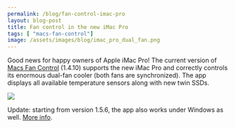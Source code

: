 ```yaml
---
permalink: /blog/fan-control-imac-pro
layout: blog-post
title: Fan control in the new iMac Pro
tags: [ "macs-fan-control"]
image: /assets/images/blog/imac_pro_dual_fan.png
---
```


Good news for happy owners of Apple iMac Pro! Thе current version of [Macs Fan Control](/macs-fan-control/download) (1.4.10) supports the new iMac Pro and correctly controls its enormous dual-fan cooler (both fans are synchronized). The app displays all available temperature sensors along with new twin SSDs.

<!--more-->

<p class="text-center">
	<img src="/assets/images/blog/imac_pro_mfc.png" class="product-screenshot" data-rjs="2">
</p>

Update: starting from version 1.5.6, the app also works under Windows as well. [More info](/blog/fan-control-windows-t2-now-possible).